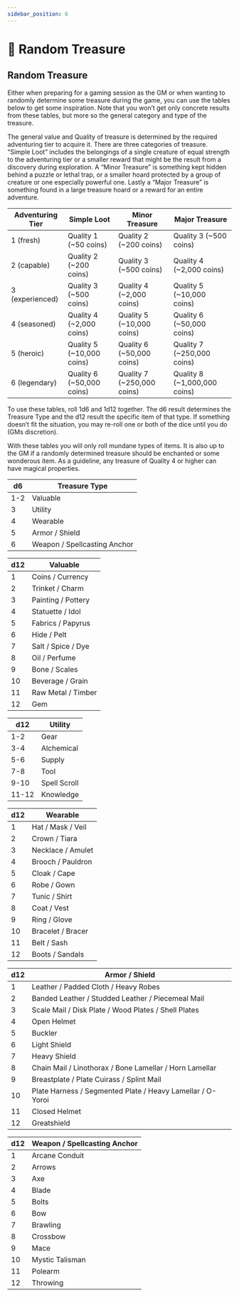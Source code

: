 ```yaml
---
sidebar_position: 6
---
```


# 🎲 Random Treasure

## Random Treasure

Either when preparing for a gaming session as the GM or when wanting to randomly determine some treasure during the game, you can use the tables below to get some inspiration. Note that you won’t get only concrete results from these tables, but more so the general category and type of the treasure.

The general value and Quality of treasure is determined by the required adventuring tier to acquire it. There are three categories of treasure. “Simple Loot” includes the belongings of a single creature of equal strength to the adventuring tier or a smaller reward that might be the result from a discovery during exploration. A “Minor Treasure” is something kept hidden behind a puzzle or lethal trap, or a smaller hoard protected by a group of creature or one especially powerful one. Lastly a “Major Treasure” is something found in a large treasure hoard or a reward for an entire adventure.

| Adventuring Tier | Simple Loot               | Minor Treasure             | Major Treasure               |
| ---------------- | ------------------------- | -------------------------- | ---------------------------- |
| 1 (fresh)        | Quality 1 (~50 coins)     | Quality 2 (~200 coins)     | Quality 3 (~500 coins)       |
| 2 (capable)      | Quality 2 (~200 coins)    | Quality 3 (~500 coins)     | Quality 4 (~2,000 coins)     |
| 3 (experienced)  | Quality 3 (~500 coins)    | Quality 4 (~2,000 coins)   | Quality 5 (~10,000 coins)    |
| 4 (seasoned)     | Quality 4 (~2,000 coins)  | Quality 5 (~10,000 coins)  | Quality 6 (~50,000 coins)    |
| 5 (heroic)       | Quality 5 (~10,000 coins) | Quality 6 (~50,000 coins)  | Quality 7 (~250,000 coins)   |
| 6 (legendary)    | Quality 6 (~50,000 coins) | Quality 7 (~250,000 coins) | Quality 8 (~1,000,000 coins) |

To use these tables, roll 1d6 and 1d12 together. The d6 result determines the Treasure Type and the d12 result the specific item of that type. If something doesn’t fit the situation, you may re-roll one or both of the dice until you do (GMs discretion).

With these tables you will only roll mundane types of items. It is also up to the GM if a randomly determined treasure should be enchanted or some wonderous item. As a guideline, any treasure of Quality 4 or higher can have magical properties.

| d6  | Treasure Type                |
| --- | ---------------------------- |
| 1-2 | Valuable                     |
| 3   | Utility                      |
| 4   | Wearable                     |
| 5   | Armor / Shield               |
| 6   | Weapon / Spellcasting Anchor |

| d12 | Valuable           |
| --- | ------------------ |
| 1   | Coins / Currency   |
| 2   | Trinket / Charm    |
| 3   | Painting / Pottery |
| 4   | Statuette / Idol   |
| 5   | Fabrics / Papyrus  |
| 6   | Hide / Pelt        |
| 7   | Salt / Spice / Dye |
| 8   | Oil / Perfume      |
| 9   | Bone / Scales      |
| 10  | Beverage / Grain   |
| 11  | Raw Metal / Timber |
| 12  | Gem                |

| d12   | Utility      |
| ----- | ------------ |
| 1-2   | Gear         |
| 3-4   | Alchemical   |
| 5-6   | Supply       |
| 7-8   | Tool         |
| 9-10  | Spell Scroll |
| 11-12 | Knowledge    |

| d12 | Wearable          |
| --- | ----------------- |
| 1   | Hat / Mask / Veil |
| 2   | Crown / Tiara     |
| 3   | Necklace / Amulet |
| 4   | Brooch / Pauldron |
| 5   | Cloak / Cape      |
| 6   | Robe / Gown       |
| 7   | Tunic / Shirt     |
| 8   | Coat / Vest       |
| 9   | Ring / Glove      |
| 10  | Bracelet / Bracer |
| 11  | Belt / Sash       |
| 12  | Boots / Sandals   |

| d12 | Armor / Shield                                             |
| --- | ---------------------------------------------------------- |
| 1   | Leather / Padded Cloth / Heavy Robes                       |
| 2   | Banded Leather / Studded Leather / Piecemeal Mail          |
| 3   | Scale Mail / Disk Plate / Wood Plates / Shell Plates       |
| 4   | Open Helmet                                                |
| 5   | Buckler                                                    |
| 6   | Light Shield                                               |
| 7   | Heavy Shield                                               |
| 8   | Chain Mail / Linothorax / Bone Lamellar / Horn Lamellar    |
| 9   | Breastplate / Plate Cuirass / Splint Mail                  |
| 10  | Plate Harness / Segmented Plate / Heavy Lamellar / O-Yoroi |
| 11  | Closed Helmet                                              |
| 12  | Greatshield                                                |

| d12 | Weapon / Spellcasting Anchor |
| --- | ---------------------------- |
| 1   | Arcane Conduit               |
| 2   | Arrows                       |
| 3   | Axe                          |
| 4   | Blade                        |
| 5   | Bolts                        |
| 6   | Bow                          |
| 7   | Brawling                     |
| 8   | Crossbow                     |
| 9   | Mace                         |
| 10  | Mystic Talisman              |
| 11  | Polearm                      |
| 12  | Throwing                     |
